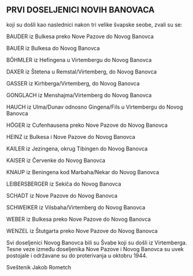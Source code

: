 ## PRVI DOSELJENICI NOVIH BANOVACA

koji su došli kao naslednici nakon tri velike švapske seobe, zvali su se:

BAUDER iz Bulkesa preko Nove Pazove do Novog Banovca

BAUER iz Bulkesa do Novog Banovca

BÖHMLER iz Hefingena u Virtembergu do Novog Banovca

DAXER iz Štetena u Remstal/Virtemberg, do Novog Banovca

GASSER iz Kirhberga/Virtemberg, do Novog Banovca

GONGLACH iz Menshajma/Virtemberg do Novog Banovca

HAUCH iz Ulma/Dunav odnosno Gingena/Fils u Virtembergu do Novog Banovca

HÖGER iz Cufenhausena preko Nove Pazove do Novog Banovca

HEINZ iz Bulkesa i Nove Pazove do Novog Banovca

KAILER iz Jezingena, okrug Tibingen do Novog Banovca

KAISER iz Červenke do Novog Banovca

KNAUP iz Beningena kod Marbaha/Nekar do Novog Banovca

LEIBERSBERGER iz Sekiča do Novog Banovca

SCHADT iz Nove Pazove do Novog Banovca

SCHWEIKER iz Vilsbaha/Virtemberg do Novog Banovca

WEBER iz Bulkesa preko Nove Pazove do Novog Banovca

WENZEL iz Štutgarta preko Nove Pazove do Novog Banovca

Svi doseljenici Novog Banovca bili su Švabe koji su došli iz Virtemberga. Tesne veze između doseljenika Nove Pazove i Novog Banovca su uvek postojale i održavane su do proterivanja u oktobru 1944.

Sveštenik Jakob Rometch